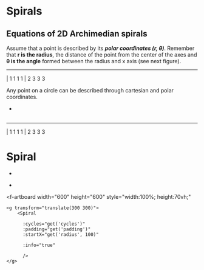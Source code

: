 # Spirals
## Equations of 2D Archimedian spirals

Assume that a point is described by its ***polar coordinates (r, θ)***. Remember that **r is the radius**, the distance of the point from the center of the axes and **θ is the angle** formed between the radius and x axis (see next figure).

---

| 1 1 1 1
| 2 3 3 3

Any point on a circle can be described through <f-sidebar width="60vw" src="./MathCartesian.md">cartesian</f-sidebar> and <f-sidebar width="60vw" src="./MathPolar.md">polar</f-sidebar> coordinates.

-

<f-slider 
    title="Circle radius"
    :value="100" 
    v-on:value="i => set('radius', i)"
    from="0"
    to="200" 
/>
<f-slider 
    title="Active point"
    :value="8" 
    v-on:value="i => set('active', i)"
    from="0"
    to="35"
    :step="1" 
/>
-

<f-artboard width="600" height="400" style="width:100%; height:50vh;">
    <g transform="translate(300 200)">
        <Spiral :cycles="1" :padding="0" :startX="get('radius', 100)" :activePoint="get('active', 8)" :info="true" />
    </g>
</f-artboard>


---

| 1 1 1 1
| 2 3 3 3

# Spiral

-

<f-slider 
    title="Start radius"
    :value="100" 
    v-on:value="i => set('radius', i)"
    from="0"
    to="200" 
/>
<f-slider 
    title="Cycles"
    :value="2" 
    v-on:value="i => set('cycles', i)"
    from="0"
    to="20" 
/>
<f-slider 
    title="Spiral growth"
    :value="20" 
    v-on:value="i => set('padding', i)"
    from="0"
    to="200" 
/>
<!-- <f-slider 
    title="Active point"
    :value="8" 
    v-on:value="i => set('active', i)"
    from="0"
    :to="get('cycles')*36"
    :step="1" 
/> -->

-

<f-artboard width="600" height="600" style="width:100%; height:70vh;"  
   >
    <g transform="translate(300 300)">
        <Spiral 
          
          :cycles="get('cycles')" 
          :padding="get('padding')" 
          :startX="get('radius', 100)" 
          
          :info="true" 

          />
    </g>
</f-artboard>
